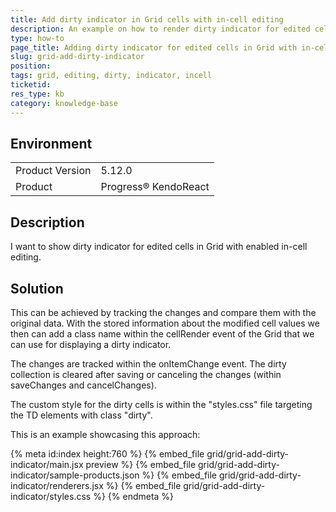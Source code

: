 ```yaml
---
title: Add dirty indicator in Grid cells with in-cell editing
description: An example on how to render dirty indicator for edited cells in Grid with in-cell editing
type: how-to
page_title: Adding dirty indicator for edited cells in Grid with in-cell editing - KendoReact Grid
slug: grid-add-dirty-indicator
position:
tags: grid, editing, dirty, indicator, incell
ticketid: 
res_type: kb
category: knowledge-base
---
```


## Environment
<table>
	<tbody>
		<tr>
			<td>Product Version</td>
			<td>5.12.0</td>
		</tr>
		<tr>
			<td>Product</td>
			<td>Progress® KendoReact</td>
		</tr>
	</tbody>
</table>

## Description
I want to show dirty indicator for edited cells in Grid with enabled in-cell editing.

## Solution
This can be achieved by tracking the changes and compare them with the original data. With the stored information about the modified cell values we then can add a class name within the cellRender event of the Grid that we can use for displaying a dirty indicator. 

The changes are tracked within the onItemChange event. The dirty collection is cleared after saving or canceling the changes (within saveChanges and cancelChanges).

The custom style for the dirty cells is within the "styles.css" file targeting the TD elements with class "dirty".

This is an example showcasing this approach:

{% meta id:index height:760 %}
{% embed_file grid/grid-add-dirty-indicator/main.jsx preview %}
{% embed_file grid/grid-add-dirty-indicator/sample-products.json %} 
{% embed_file grid/grid-add-dirty-indicator/renderers.jsx %} 
{% embed_file grid/grid-add-dirty-indicator/styles.css %} 
{% endmeta %}